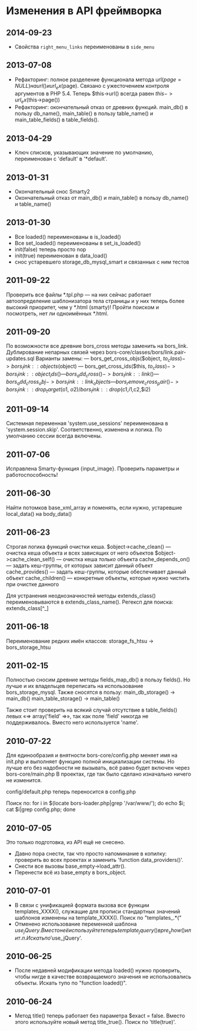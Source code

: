 Изменения в API фреймворка
==========================

2014-09-23
----------
 * Свойства ```right_menu_links``` переименованы в ```side_menu```

2013-07-08
----------
 * Рефакторинг: полное разделение функционала метода url($page=NULL) на url() и url_ex($page). Связано с ужесточением контроля аргументов в PHP 5.4. Теперь $this->url() всегда равен $this->url_ex($this->page())
 * Рефакторинг: окончательный отказ от древних функций. main_db() в пользу db_name(), main_table() в пользу table_name() и main_table_fields() в table_fields().

2013-04-29
----------
 * Ключ списков, указывающих значение по умолчанию, переименован с 'default' в '*default'.

2013-01-31
----------
 * Окончательный снос Smarty2
 * Окончательный отказ от main_db() и main_table() в пользу db_name() и table_name()

2013-01-30
----------
 * Все loaded() переименованы в is_loaded()
 * Все set_loaded() переименованы в set_is_loaded()
 * init(false) теперь просто nop
 * init(true) переименован в data_load()
 * снос устаревшего storage_db_mysql_smart и связанных с ним тестов

2011-09-22
----------
Проверить все файлы *.tpl.php — на них сейчас работает автоопределение шаблонизатора тела страницы
и у них теперь более высокий приоритет, чем у *.html (smarty)! Пройти поиском и посмотреть, нет ли
одноимённых *.html.

2011-09-20
----------
По возможности все древние bors_cross методы заменить на bors_link.
Дублирование непарных связей через bors-core/classes/bors/link.pair-updates.sql
Варианты замены:
 — bors_get_cross_objs($object, $to_class) -> bors_link::objects($object)
 — bors_get_cross_ids($this, $to_class) -> bors_link::object_ids()
 — bors_add_cross() -> bors_link::link()
 — bors_add_cross_obj -> bors_link::link_objects
 — bors_remove_cross_pair() -> bors_link::drop_target($o1, $o2)/bors_link::drop($c1,$i1,$c2,$i2)

2011-09-14
----------
Системная переменная 'system.use_sessions' переименована в 'system.session.skip'.
Соответственно, изменена и логика. По умолчанию сессии всегда включены.

2011-07-06
----------
Исправлена Smarty-функция {input_image}. Проверить параметры и работоспособность!

2011-06-30
----------
Найти потомков base_xml_array и поменять, если нужно, устаревшие local_data() на body_data()

2011-06-23
----------

Строгая логика функций очистки кеша.
$object->cache_clean() — очистка кеша объекта и всех зависящих от него объектов
$object->cache_clean_self() — очистка кеша _только_ объекта
cache_depends_on() — задать кеш-группы, от которых зависит данный объект
cache_provides() — задать кеш-группы, которые обеспечивает данный объект
cache_children() — конкретные объекты, которые нужно чистить при очистке данного

Для устранения неоднозначностей методы extends_class() переименовываются в extends_class_name().
Регексп для поиска: extends_class[^_]

2011-06-18
----------

Переименование редких имён классов:
storage_fs_htsu -> bors_storage_htsu

2011-02-15
----------

Полностью сносим древние методы fields_map_db() в пользу fields(). Но
лучше и их владельцев переписать на использование bors_storage_mysql.
Также сносятся в пользу:
main_db_storage() -> main_db()
main_table_storage() -> main_table()

Также стоит проверить на всякий случай отсутствие в table_fields()
левых «=> array('field' =>», так как поле 'field' никогда
не поддерживалось. Вместо него используется 'name'.

2010-07-22
----------

Для единообразия и внятности bors-core/config.php меняет имя на init.php и выполняет функцию полной инициализации
системы. Но лучше его без надобности не вызывать, всё равно будет включен через bors-core/main.php
В проектах, где так было сделано изначально ничего не изменится.

config/default.php теперь переносится в config.php

Поиск по: for i in $(locate bors-loader.php|grep '/var/www/'); do echo $i; cat $i|grep config.php; done

2010-07-05
----------
Это только подготовка, из API ещё не снесено.
 * Давно пора снести, так что просто напоминание в копилку: проверить во всех проектах и заменить 
   'function data_providers()'.
 * Снести все вызовы base_empty->load_attr().
 * Перенести всё из base_empty в bors_object.

2010-07-01
----------

 * В связи с унификацией формата вызова все функции templates_XXXX(), служащие для прописи стандартных значений
   шаблонов изменены на template_XXXX(). Поиск по "templates_.*\("
 * Отменено иcпользование переменной шаблона $use_jQuery. Вместо неё используйте теперь template_jquery() в
   pre_show() или т.п. Искать по '$use_jQuery'.

2010-06-25
----------

 * После недавней модификации метода loaded() нужно проверить, чтобы нигде в качестве возвращаемого значения не использовались объекты.
   Искать тупо по "function loaded()".

2010-06-24
----------

 * Метод title() теперь работает без параметра $exact = false. Вместо этого используйте новый метод title_true().
   Поиск по 'title(true)'.
